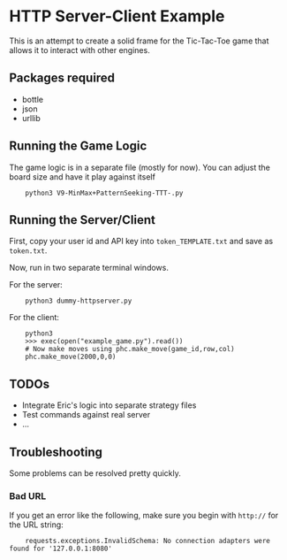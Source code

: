 # HTTP Server-Client Example

This is an attempt to create a solid frame for the Tic-Tac-Toe game that allows it to interact with other engines.

## Packages required

- bottle
- json
- urllib

## Running the Game Logic

The game logic is in a separate file (mostly for now). You can adjust the board size and have it play against itself

```
    python3 V9-MinMax+PatternSeeking-TTT-.py
```

## Running the Server/Client

First, copy your user id and API key into `token_TEMPLATE.txt` and save as `token.txt`.

Now, run in two separate terminal windows.

For the server:

```
    python3 dummy-httpserver.py
```

For the client:

```
    python3
    >>> exec(open("example_game.py").read())
    # Now make moves using phc.make_move(game_id,row,col)
    phc.make_move(2000,0,0)
```

## TODOs

- Integrate Eric's logic into separate strategy files
- Test commands against real server
- ...

## Troubleshooting

Some problems can be resolved pretty quickly.

### Bad URL

If you get an error like the following,  make sure you begin with `http://` for the URL string:

```
    requests.exceptions.InvalidSchema: No connection adapters were found for '127.0.0.1:8080'
```
